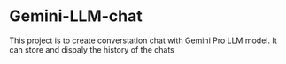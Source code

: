# Gemini-LLM-chat

This project is to create converstation chat with Gemini Pro LLM model.
It can store and dispaly the history of the chats
